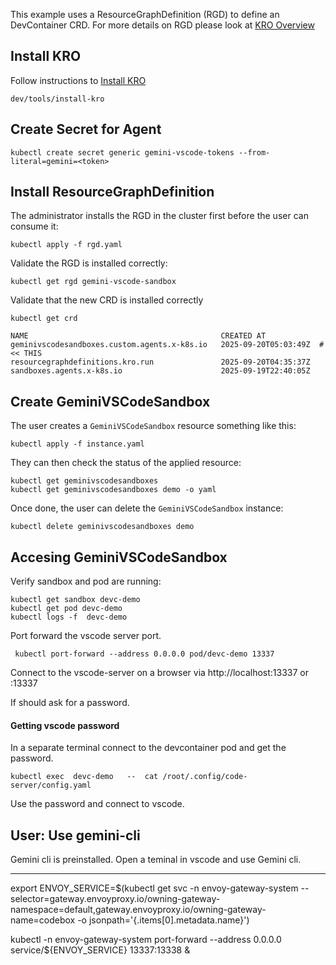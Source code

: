 
This example uses a ResourceGraphDefinition (RGD) to define an DevContainer CRD.
For more details on RGD please look at [KRO Overview](https://kro.run/docs/overview)

## Install KRO

Follow instructions to [Install KRO](https://kro.run/docs/getting-started/Installation)

```
dev/tools/install-kro
```

## Create Secret for Agent

```
kubectl create secret generic gemini-vscode-tokens --from-literal=gemini=<token>
```

## Install ResourceGraphDefinition
The administrator installs the RGD in the cluster first before the user can consume it:

```
kubectl apply -f rgd.yaml
```

Validate the RGD is installed correctly:

```
kubectl get rgd gemini-vscode-sandbox
```

Validate that the new CRD is installed correctly
```
kubectl get crd

NAME                                           CREATED AT
geminivscodesandboxes.custom.agents.x-k8s.io   2025-09-20T05:03:49Z  # << THIS
resourcegraphdefinitions.kro.run               2025-09-20T04:35:37Z
sandboxes.agents.x-k8s.io                      2025-09-19T22:40:05Z
```

## Create GeminiVSCodeSandbox

The user creates a `GeminiVSCodeSandbox` resource something like this:

```
kubectl apply -f instance.yaml
```

They can then check the status of the applied resource:

```
kubectl get geminivscodesandboxes
kubectl get geminivscodesandboxes demo -o yaml
```

Once done, the user can delete the `GeminiVSCodeSandbox` instance:

```
kubectl delete geminivscodesandboxes demo
```

## Accesing GeminiVSCodeSandbox

Verify sandbox and pod are running:

```
kubectl get sandbox devc-demo
kubectl get pod devc-demo
kubectl logs -f  devc-demo
```

Port forward the vscode server port.

```
 kubectl port-forward --address 0.0.0.0 pod/devc-demo 13337
```

Connect to the vscode-server on a browser via  http://localhost:13337 or <machine-dns>:13337

If should ask for a password.

#### Getting vscode password

In a separate terminal connect to the devcontainer pod and get the password.

```
kubectl exec  devc-demo   --  cat /root/.config/code-server/config.yaml 
```

Use the password and connect to vscode.

## User: Use gemini-cli

Gemini cli is preinstalled. Open a teminal in vscode and use Gemini cli.


--------

export ENVOY_SERVICE=$(kubectl get svc -n envoy-gateway-system --selector=gateway.envoyproxy.io/owning-gateway-namespace=default,gateway.envoyproxy.io/owning-gateway-name=codebox -o jsonpath='{.items[0].metadata.name}')

kubectl -n envoy-gateway-system port-forward --address 0.0.0.0 service/${ENVOY_SERVICE} 13337:13338 &
